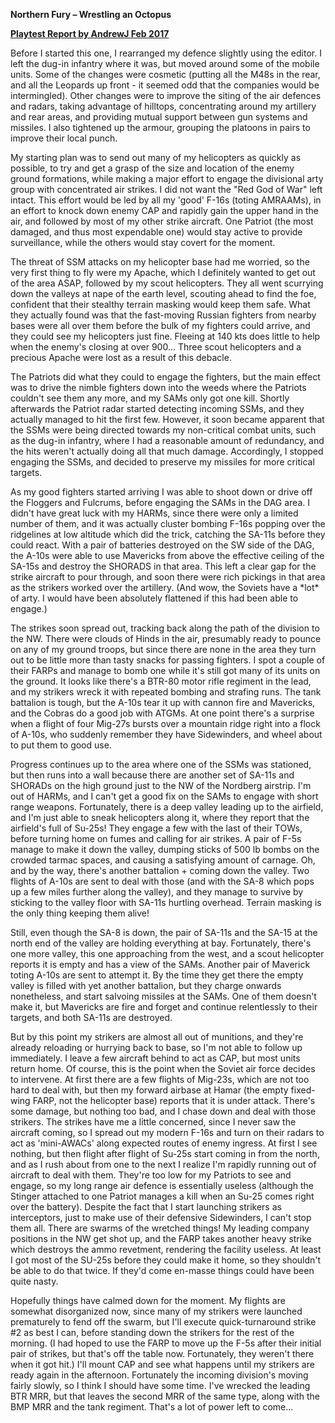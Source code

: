 **Northern Fury – Wrestling an Octopus**

**<u>Playtest Report by AndrewJ Feb 2017</u>**

Before I started this one, I rearranged my defence slightly using the
editor. I left the dug-in infantry where it was, but moved around some
of the mobile units. Some of the changes were cosmetic (putting all the
M48s in the rear, and all the Leopards up front - it seemed odd that the
companies would be intermingled). Other changes were to improve the
siting of the air defences and radars, taking advantage of hilltops,
concentrating around my artillery and rear areas, and providing mutual
support between gun systems and missiles. I also tightened up the
armour, grouping the platoons in pairs to improve their local punch.

My starting plan was to send out many of my helicopters as quickly as
possible, to try and get a grasp of the size and location of the enemy
ground formations, while making a major effort to engage the divisional
arty group with concentrated air strikes. I did not want the "Red God of
War" left intact. This effort would be led by all my 'good' F-16s
(toting AMRAAMs), in an effort to knock down enemy CAP and rapidly gain
the upper hand in the air, and followed by most of my other strike
aircraft. One Patriot (the most damaged, and thus most expendable one)
would stay active to provide surveillance, while the others would stay
covert for the moment.

The threat of SSM attacks on my helicopter base had me worried, so the
very first thing to fly were my Apache, which I definitely wanted to get
out of the area ASAP, followed by my scout helicopters. They all went
scurrying down the valleys at nape of the earth level, scouting ahead to
find the foe, confident that their stealthy terrain masking would keep
them safe. What they actually found was that the fast-moving Russian
fighters from nearby bases were all over them before the bulk of my
fighters could arrive, and they could see my helicopters just fine.
Fleeing at 140 kts does little to help when the enemy's closing at over
900... Three scout helicopters and a precious Apache were lost as a
result of this debacle.

The Patriots did what they could to engage the fighters, but the main
effect was to drive the nimble fighters down into the weeds where the
Patriots couldn't see them any more, and my SAMs only got one kill.
Shortly afterwards the Patriot radar started detecting incoming SSMs,
and they actually managed to hit the first few. However, it soon became
apparent that the SSMs were being directed towards my non-critical
combat units, such as the dug-in infantry, where I had a reasonable
amount of redundancy, and the hits weren't actually doing all that much
damage. Accordingly, I stopped engaging the SSMs, and decided to
preserve my missiles for more critical targets.

As my good fighters started arriving I was able to shoot down or drive
off the Floggers and Fulcrums, before engaging the SAMs in the DAG area.
I didn't have great luck with my HARMs, since there were only a limited
number of them, and it was actually cluster bombing F-16s popping over
the ridgelines at low altitude which did the trick, catching the SA-11s
before they could react. With a pair of batteries destroyed on the SW
side of the DAG, the A-10s were able to use Mavericks from above the
effective ceiling of the SA-15s and destroy the SHORADS in that area.
This left a clear gap for the strike aircraft to pour through, and soon
there were rich pickings in that area as the strikers worked over the
artillery. (And wow, the Soviets have a \*lot\* of arty. I would have
been absolutely flattened if this had been able to engage.)

The strikes soon spread out, tracking back along the path of the
division to the NW. There were clouds of Hinds in the air, presumably
ready to pounce on any of my ground troops, but since there are none in
the area they turn out to be little more than tasty snacks for passing
fighters. I spot a couple of their FARPs and manage to bomb one while
it's still got many of its units on the ground. It looks like there's a
BTR-80 motor rifle regiment in the lead, and my strikers wreck it with
repeated bombing and strafing runs. The tank battalion is tough, but the
A-10s tear it up with cannon fire and Mavericks, and the Cobras do a
good job with ATGMs. At one point there's a surprise when a flight of
four Mig-27s bursts over a mountain ridge right into a flock of A-10s,
who suddenly remember they have Sidewinders, and wheel about to put them
to good use.

Progress continues up to the area where one of the SSMs was stationed,
but then runs into a wall because there are another set of SA-11s and
SHORADs on the high ground just to the NW of the Nordberg airstrip. I'm
out of HARMs, and I can't get a good fix on the SAMs to engage with
short range weapons. Fortunately, there is a deep valley leading up to
the airfield, and I'm just able to sneak helicopters along it, where
they report that the airfield's full of Su-25s! They engage a few with
the last of their TOWs, before turning home on fumes and calling for air
strikes. A pair of F-5s manage to make it down the valley, dumping
sticks of 500 lb bombs on the crowded tarmac spaces, and causing a
satisfying amount of carnage. Oh, and by the way, there's another
battalion + coming down the valley. Two flights of A-10s are sent to
deal with those (and with the SA-8 which pops up a few miles further
along the valley), and they manage to survive by sticking to the valley
floor with SA-11s hurtling overhead. Terrain masking is the only thing
keeping them alive!

Still, even though the SA-8 is down, the pair of SA-11s and the SA-15 at
the north end of the valley are holding everything at bay. Fortunately,
there's one more valley, this one approaching from the west, and a scout
helicopter reports it is empty and has a view of the SAMs. Another pair
of Maverick toting A-10s are sent to attempt it. By the time they get
there the empty valley is filled with yet another battalion, but they
charge onwards nonetheless, and start salvoing missiles at the SAMs. One
of them doesn't make it, but Mavericks are fire and forget and continue
relentlessly to their targets, and both SA-11s are destroyed.

But by this point my strikers are almost all out of munitions, and
they're already reloading or hurrying back to base, so I'm not able to
follow up immediately. I leave a few aircraft behind to act as CAP, but
most units return home. Of course, this is the point when the Soviet air
force decides to intervene. At first there are a few flights of Mig-23s,
which are not too hard to deal with, but then my forward airbase at
Hamar (the empty fixed-wing FARP, not the helicopter base) reports that
it is under attack. There's some damage, but nothing too bad, and I
chase down and deal with those strikers. The strikes have me a little
concerned, since I never saw the aircraft coming, so I spread out my
modern F-16s and turn on their radars to act as 'mini-AWACs' along
expected routes of enemy ingress. At first I see nothing, but then
flight after flight of Su-25s start coming in from the north, and as I
rush about from one to the next I realize I'm rapidly running out of
aircraft to deal with them. They're too low for my Patriots to see and
engage, so my long range air defence is essentially useless (although
the Stinger attached to one Patriot manages a kill when an Su-25 comes
right over the battery). Despite the fact that I start launching
strikers as interceptors, just to make use of their defensive
Sidewinders, I can't stop them all. There are swarms of the wretched
things! My leading company positions in the NW get shot up, and the FARP
takes another heavy strike which destroys the ammo revetment, rendering
the facility useless. At least I got most of the SU-25s before they
could make it home, so they shouldn't be able to do that twice. If
they'd come en-masse things could have been quite nasty.

Hopefully things have calmed down for the moment. My flights are
somewhat disorganized now, since many of my strikers were launched
prematurely to fend off the swarm, but I'll execute quick-turnaround
strike \#2 as best I can, before standing down the strikers for the rest
of the morning. (I had hoped to use the FARP to move up the F-5s after
their initial pair of strikes, but that's off the table now.
Fortunately, they weren't there when it got hit.) I'll mount CAP and see
what happens until my strikers are ready again in the afternoon.
Fortunately the incoming division's moving fairly slowly, so I think I
should have some time. I've wrecked the leading BTR MRR, but that leaves
the second MRR of the same type, along with the BMP MRR and the tank
regiment. That's a lot of power left to come...
